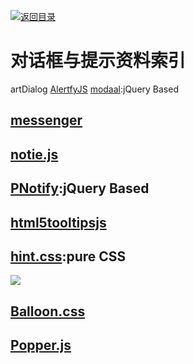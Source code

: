 [![返回目录](https://parg.co/UGo)](https://parg.co/b4z) 
 
 
 
# 对话框与提示资料索引


artDialog
[AlertfyJS](http://alertifyjs.com/examples.html)
[modaal](http://humaan.com/modaal/#inline-content):jQuery Based

## [messenger](http://github.hubspot.com/messenger/docs/welcome/)
## [notie.js](https://github.com/jaredreich/notie.js)

## [PNotify](http://sciactive.com/pnotify/):jQuery Based

## [html5tooltipsjs](http://ytiurin.github.io/html5tooltipsjs/)

## [hint.css](https://github.com/chinchang/hint.css):pure CSS

![](http://7xkt0f.com1.z0.glb.clouddn.com/0608D6B2-2E1C-4AC6-9F8B-8BE4F8D0AA68.png?imageMogr2/thumbnail/500x500)

## [Balloon.css](http://kazzkiq.github.io/balloon.css/)


## [Popper.js](https://github.com/FezVrasta/popper.js)


